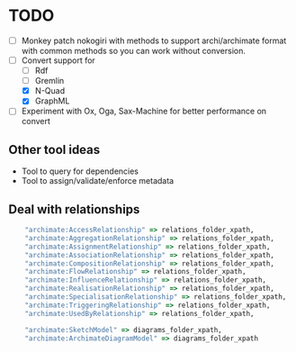 # TODO

* [ ] Monkey patch nokogiri with methods to support archi/archimate format with common methods so you can work without conversion.
* [ ] Convert support for
  - [ ] Rdf
  - [ ] Gremlin
  - [X] N-Quad
  - [X] GraphML
* [ ] Experiment with Ox, Oga, Sax-Machine for better performance on convert

## Other tool ideas

* Tool to query for dependencies
* Tool to assign/validate/enforce metadata

## Deal with relationships

```ruby
    "archimate:AccessRelationship" => relations_folder_xpath,
    "archimate:AggregationRelationship" => relations_folder_xpath,
    "archimate:AssignmentRelationship" => relations_folder_xpath,
    "archimate:AssociationRelationship" => relations_folder_xpath,
    "archimate:CompositionRelationship" => relations_folder_xpath,
    "archimate:FlowRelationship" => relations_folder_xpath,
    "archimate:InfluenceRelationship" => relations_folder_xpath,
    "archimate:RealisationRelationship" => relations_folder_xpath,
    "archimate:SpecialisationRelationship" => relations_folder_xpath,
    "archimate:TriggeringRelationship" => relations_folder_xpath,
    "archimate:UsedByRelationship" => relations_folder_xpath,

    "archimate:SketchModel" => diagrams_folder_xpath,
    "archimate:ArchimateDiagramModel" => diagrams_folder_xpath
```
